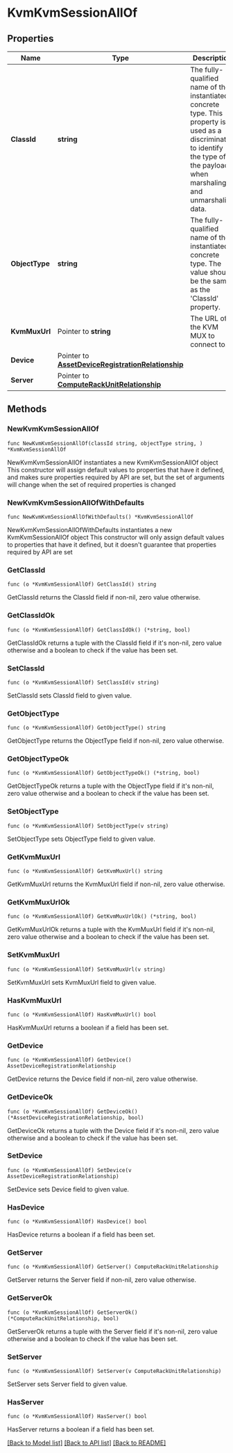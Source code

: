 # KvmKvmSessionAllOf

## Properties

Name | Type | Description | Notes
------------ | ------------- | ------------- | -------------
**ClassId** | **string** | The fully-qualified name of the instantiated, concrete type. This property is used as a discriminator to identify the type of the payload when marshaling and unmarshaling data. | [default to "kvm.KvmSession"]
**ObjectType** | **string** | The fully-qualified name of the instantiated, concrete type. The value should be the same as the &#39;ClassId&#39; property. | [default to "kvm.KvmSession"]
**KvmMuxUrl** | Pointer to **string** | The URL of the KVM MUX to connect to. | [optional] [readonly] 
**Device** | Pointer to [**AssetDeviceRegistrationRelationship**](asset.DeviceRegistration.Relationship.md) |  | [optional] 
**Server** | Pointer to [**ComputeRackUnitRelationship**](compute.RackUnit.Relationship.md) |  | [optional] 

## Methods

### NewKvmKvmSessionAllOf

`func NewKvmKvmSessionAllOf(classId string, objectType string, ) *KvmKvmSessionAllOf`

NewKvmKvmSessionAllOf instantiates a new KvmKvmSessionAllOf object
This constructor will assign default values to properties that have it defined,
and makes sure properties required by API are set, but the set of arguments
will change when the set of required properties is changed

### NewKvmKvmSessionAllOfWithDefaults

`func NewKvmKvmSessionAllOfWithDefaults() *KvmKvmSessionAllOf`

NewKvmKvmSessionAllOfWithDefaults instantiates a new KvmKvmSessionAllOf object
This constructor will only assign default values to properties that have it defined,
but it doesn't guarantee that properties required by API are set

### GetClassId

`func (o *KvmKvmSessionAllOf) GetClassId() string`

GetClassId returns the ClassId field if non-nil, zero value otherwise.

### GetClassIdOk

`func (o *KvmKvmSessionAllOf) GetClassIdOk() (*string, bool)`

GetClassIdOk returns a tuple with the ClassId field if it's non-nil, zero value otherwise
and a boolean to check if the value has been set.

### SetClassId

`func (o *KvmKvmSessionAllOf) SetClassId(v string)`

SetClassId sets ClassId field to given value.


### GetObjectType

`func (o *KvmKvmSessionAllOf) GetObjectType() string`

GetObjectType returns the ObjectType field if non-nil, zero value otherwise.

### GetObjectTypeOk

`func (o *KvmKvmSessionAllOf) GetObjectTypeOk() (*string, bool)`

GetObjectTypeOk returns a tuple with the ObjectType field if it's non-nil, zero value otherwise
and a boolean to check if the value has been set.

### SetObjectType

`func (o *KvmKvmSessionAllOf) SetObjectType(v string)`

SetObjectType sets ObjectType field to given value.


### GetKvmMuxUrl

`func (o *KvmKvmSessionAllOf) GetKvmMuxUrl() string`

GetKvmMuxUrl returns the KvmMuxUrl field if non-nil, zero value otherwise.

### GetKvmMuxUrlOk

`func (o *KvmKvmSessionAllOf) GetKvmMuxUrlOk() (*string, bool)`

GetKvmMuxUrlOk returns a tuple with the KvmMuxUrl field if it's non-nil, zero value otherwise
and a boolean to check if the value has been set.

### SetKvmMuxUrl

`func (o *KvmKvmSessionAllOf) SetKvmMuxUrl(v string)`

SetKvmMuxUrl sets KvmMuxUrl field to given value.

### HasKvmMuxUrl

`func (o *KvmKvmSessionAllOf) HasKvmMuxUrl() bool`

HasKvmMuxUrl returns a boolean if a field has been set.

### GetDevice

`func (o *KvmKvmSessionAllOf) GetDevice() AssetDeviceRegistrationRelationship`

GetDevice returns the Device field if non-nil, zero value otherwise.

### GetDeviceOk

`func (o *KvmKvmSessionAllOf) GetDeviceOk() (*AssetDeviceRegistrationRelationship, bool)`

GetDeviceOk returns a tuple with the Device field if it's non-nil, zero value otherwise
and a boolean to check if the value has been set.

### SetDevice

`func (o *KvmKvmSessionAllOf) SetDevice(v AssetDeviceRegistrationRelationship)`

SetDevice sets Device field to given value.

### HasDevice

`func (o *KvmKvmSessionAllOf) HasDevice() bool`

HasDevice returns a boolean if a field has been set.

### GetServer

`func (o *KvmKvmSessionAllOf) GetServer() ComputeRackUnitRelationship`

GetServer returns the Server field if non-nil, zero value otherwise.

### GetServerOk

`func (o *KvmKvmSessionAllOf) GetServerOk() (*ComputeRackUnitRelationship, bool)`

GetServerOk returns a tuple with the Server field if it's non-nil, zero value otherwise
and a boolean to check if the value has been set.

### SetServer

`func (o *KvmKvmSessionAllOf) SetServer(v ComputeRackUnitRelationship)`

SetServer sets Server field to given value.

### HasServer

`func (o *KvmKvmSessionAllOf) HasServer() bool`

HasServer returns a boolean if a field has been set.


[[Back to Model list]](../README.md#documentation-for-models) [[Back to API list]](../README.md#documentation-for-api-endpoints) [[Back to README]](../README.md)


